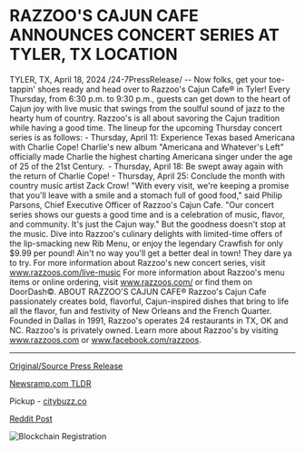 # RAZZOO'S CAJUN CAFE ANNOUNCES CONCERT SERIES AT TYLER, TX LOCATION

TYLER, TX, April 18, 2024 /24-7PressRelease/ -- Now folks, get your toe-tappin' shoes ready and head over to Razzoo's Cajun Cafe® in Tyler! Every Thursday, from 6:30 p.m. to 9:30 p.m., guests can get down to the heart of Cajun joy with live music that swings from the soulful sound of jazz to the hearty hum of country. Razzoo's is all about savoring the Cajun tradition while having a good time.  The lineup for the upcoming Thursday concert series is as follows:   - Thursday, April 11: Experience Texas based Americana with Charlie Cope! Charlie's new album "Americana and Whatever's Left" officially made Charlie the highest charting Americana singer under the age of 25 of the 21st Century.  - Thursday, April 18: Be swept away again with the return of Charlie Cope! - Thursday, April 25: Conclude the month with country music artist Zack Crow!  "With every visit, we're keeping a promise that you'll leave with a smile and a stomach full of good food," said Philip Parsons, Chief Executive Officer of Razzoo's Cajun Cafe. "Our concert series shows our guests a good time and is a celebration of music, flavor, and community. It's just the Cajun way."   But the goodness doesn't stop at the music. Dive into Razzoo's culinary delights with limited-time offers of the lip-smacking new Rib Menu, or enjoy the legendary Crawfish for only $9.99 per pound! Ain't no way you'll get a better deal in town! They dare ya to try.   For more information about Razzoo's new concert series, visit www.razzoos.com/live-music For more information about Razzoo's menu items or online ordering, visit www.razzoos.com/ or find them on DoorDash©.  ABOUT RAZZOO'S CAJUN CAFE®  Razzoo's Cajun Cafe passionately creates bold, flavorful, Cajun-inspired dishes that bring to life all the flavor, fun and festivity of New Orleans and the French Quarter. Founded in Dallas in 1991, Razzoo's operates 24 restaurants in TX, OK and NC. Razzoo's is privately owned. Learn more about Razzoo's by visiting www.razzoos.com or www.facebook.com/razzoos. 

---

[Original/Source Press Release](https://www.24-7pressrelease.com/press-release/510132/razzoos-cajun-cafe-announces-concert-series-at-tyler-tx-location)
                    

[Newsramp.com TLDR](https://newsramp.com/curated-news/swing-to-the-soulful-sounds-of-jazz-at-razzoo-s-cajun-cafe-r-in-tyler-every-thursday/6443ad09aaf2272f22922d9956b984e4) 


Pickup - [citybuzz.co](https://citybuzz.co/2024/04/18/razzoo-s-cajun-cafe-announces-exciting-concert-series-in-tyler-tx)
 



[Reddit Post](https://www.reddit.com/r/Lifestyle_Culture/comments/1c6x8s9/swing_to_the_soulful_sounds_of_jazz_at_razzoos/) 



![Blockchain Registration](https://cdn.newsramp.app/24-7PressRelease/qrcode/244/18/dashypO5.webp)